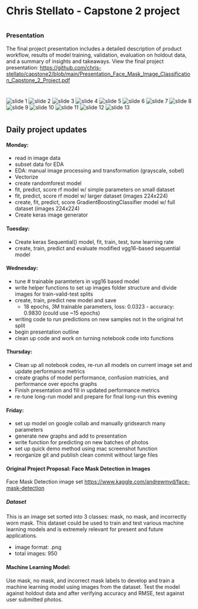 # Chris Stellato - Capstone 2 project
#
### Presentation 

The final project presentation includes a detailed description of product workflow, results of model training, validation, evaluation on holdout data, and a summary of insights and takeaways. View the final project presentation: https://github.com/chris-stellato/capstone2/blob/main/Presentation_Face_Mask_Image_Classification_Capstone_2_Project.pdf





#

![slide 1](images/capstone_2_presentation_images/capstone_2_presentation_images.001.jpeg)
![slide 2](images/capstone_2_presentation_images/capstone_2_presentation_images.002.jpeg)
![slide 3](images/capstone_2_presentation_images/capstone_2_presentation_images.003.jpeg)
![slide 4](images/capstone_2_presentation_images/capstone_2_presentation_images.004.jpeg)
![slide 5](images/capstone_2_presentation_images/capstone_2_presentation_images.005.jpeg)
![slide 6](images/capstone_2_presentation_images/capstone_2_presentation_images.006.jpeg)
![slide 7](images/capstone_2_presentation_images/capstone_2_presentation_images.007.jpeg)
![slide 8](images/capstone_2_presentation_images/capstone_2_presentation_images.008.jpeg)
![slide 9](images/capstone_2_presentation_images/capstone_2_presentation_images.009.jpeg)
![slide 10](images/capstone_2_presentation_images/capstone_2_presentation_images.010.jpeg)
![slide 11](images/capstone_2_presentation_images/capstone_2_presentation_images.011.jpeg)
![slide 12](images/capstone_2_presentation_images/capstone_2_presentation_images.012.jpeg)
![slide 13](images/capstone_2_presentation_images/capstone_2_presentation_images.013.jpeg)


#
## Daily project updates

#### Monday: 
- read in image data
- subset data for EDA
- EDA: manual image processing and transformation (grayscale, sobel)
- Vectorize
- create randomforest model
- fit, predict, score rf model w/ simple parameters on small dataset
- fit, predict, score rf model w/ larger dataset (images 224x224)
- create, fit, predict, score GradientBoostingClassifier model w/ full dataset (images 224x224)
- Create keras image generator


#### Tuesday: 
- Create keras Sequential() model, fit, train, test, tune learning rate
- create, train, predict and evaluate modified vgg16-based sequential model


#### Wednesday: 
- tune # trainable paramteters in vgg16 based model 
- write helper functions to set up images folder structure and divide images for train-valid-test splits
- create, train, predict new model and save
  - 18 epochs, 3M trainable parameters, loss: 0.0323 - accuracy: 0.9830  (could use ~15 epochs)
- writing code to run predictions on new samples not in the original tvt split
- begin presentation outline
- clean up code and work on turning notebook code into functions


#### Thursday: 
- Clean up all notebook codes, re-run all models on current image set and update performance metrics
- create graphs of model performance, confusion matricies, and performance over epochs graphs
- Finish presentation and fill in updated performance metrics
- re-tune long-run model and prepare for final long-run this evening


#### Friday:
- set up model on google collab and manually gridsearch many parameters
- generate new graphs and add to presentation
- write function for predicting on new batches of photos
- set up quick demo method using mac screenshot function
- reorganize git and publish clean commit without large files


#### Original Project Proposal: Face Mask Detection in Images
Face Mask Detection image set
https://www.kaggle.com/andrewmvd/face-mask-detection

##### Dataset
This is an image set sorted into 3 classes: mask, no mask, and incorrectly worn mask. This dataset could be used to train and test various machine learning models and is extremely relevant for present and future applications. 

* image format: .png
* total images: 950

#### Machine Learning Model:
Use mask, no mask, and incorrect mask labels to develop and train a machine learning model using images from the dataset. Test the model against holdout data and after verifying accuracy and RMSE, test against user submitted photos. 


